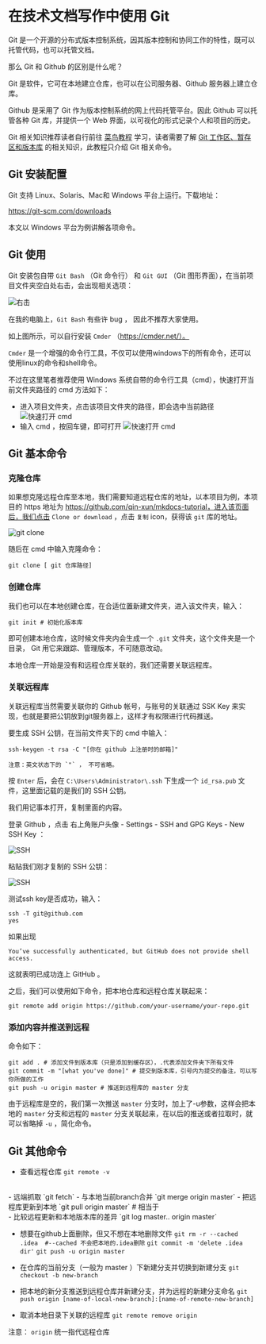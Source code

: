 # 在技术文档写作中使用 Git

Git 是一个开源的分布式版本控制系统，因其版本控制和协同工作的特性，既可以托管代码，也可以托管文档。

那么 Git 和 Github 的区别是什么呢？

Git 是软件，它可在本地建立仓库，也可以在公司服务器、Github 服务器上建立仓库。

Github 是采用了 Git 作为版本控制系统的网上代码托管平台。因此 Github 可以托管各种 Git 库，并提供一个 Web 界面，以可视化的形式记录个人和项目的历史。

Git 相关知识推荐读者自行前往 [菜鸟教程](https://www.runoob.com/git/git-tutorial.html) 学习，读者需要了解 [Git 工作区、暂存区和版本库](https://www.runoob.com/git/git-workspace-index-repo.html) 的相关知识，此教程只介绍 Git 相关命令。

## Git 安装配置

Git 支持 Linux、Solaris、Mac和 Windows 平台上运行。下载地址：

<https://git-scm.com/downloads>

本文以 Windows 平台为例讲解各项命令。

## Git 使用

Git 安装包自带 `Git Bash` （Git 命令行） 和 `Git GUI` （Git 图形界面），在当前项目文件夹空白处右击，会出现相关选项：

![右击](right-menu.png)

在我的电脑上，`Git Bash` 有些许 bug ， 因此不推荐大家使用。

如上图所示，可以自行安装 `Cmder` （<https://cmder.net/）。>

`Cmder` 是一个增强的命令行工具，不仅可以使用windows下的所有命令，还可以使用linux的命令和shell命令。

不过在这里笔者推荐使用 Windows 系统自带的命令行工具（cmd），快速打开当前文件夹路径的 cmd 方法如下：

- 进入项目文件夹，点击该项目文件夹的路径，即会选中当前路径
![快速打开 cmd ](cmd.png)
- 输入 cmd ，按回车键，即可打开
![快速打开 cmd ](cmd1.png)

## Git 基本命令

### 克隆仓库

如果想克隆远程仓库至本地，我们需要知道远程仓库的地址，以本项目为例，本项目的 https 地址为 https://github.com/qin-xun/mkdocs-tutorial，进入该页面后，我们点击 `Clone or download` ，点击 `复制` icon，获得该 `git` 库的地址。

![git clone](git-clone.png)

随后在 cmd 中输入克隆命令：

```
git clone [ git 仓库路径]
```

### 创建仓库

我们也可以在本地创建仓库，在合适位置新建文件夹，进入该文件夹，输入：

```
git init # 初始化版本库
```

即可创建本地仓库，这时候文件夹内会生成一个 `.git` 文件夹，这个文件夹是一个目录， Git 用它来跟踪、管理版本，不可随意改动。

本地仓库一开始是没有和远程仓库关联的，我们还需要关联远程库。

### 关联远程库

关联远程库当然需要关联你的 Github 帐号，与账号的关联通过 SSK Key 来实现，也就是要把公钥放到git服务器上，这样才有权限进行代码推送。

要生成 SSH 公钥，在当前文件夹下的 cmd 中输入：

```
ssh-keygen -t rsa -C "[你在 github 上注册时的邮箱]"

注意：英文状态下的 `"` ， 不可省略。
```

按 `Enter` 后，会在 `C:\Users\Administrator\.ssh` 下生成一个 `id_rsa.pub` 文件，这里面记载的是我们的 SSH 公钥。

我们用记事本打开，复制里面的内容。

登录 Github ，点击 右上角账户头像 - Settings - SSH and GPG Keys - New SSH Key ：

![SSH](SSH.png)

粘贴我们刚才复制的 SSH 公钥：

![SSH](SSH1.png)

测试ssh key是否成功，输入：

```
ssh -T git@github.com
yes
```

如果出现
```
You’ve successfully authenticated, but GitHub does not provide shell access.
```

这就表明已成功连上 GitHub 。

之后，我们可以使用如下命令，把本地仓库和远程仓库关联起来：

```
git remote add origin https://github.com/your-username/your-repo.git
```

### 添加内容并推送到远程

命令如下：

```
git add . # 添加文件到版本库（只是添加到缓存区），.代表添加文件夹下所有文件
git commit -m "[what you've done]" # 提交到版本库，引号内为提交的备注，可以写你所做的工作
git push -u origin master # 推送到远程库的 master 分支
```

由于远程库是空的，我们第一次推送 `master` 分支时，加上了-u参数，这样会把本地的 `master` 分支和远程的 `master` 分支关联起来，在以后的推送或者拉取时，就可以省略掉 `-u` ，简化命令。

## Git 其他命令

- 查看远程仓库 `git remote -v`
<br>
- 远端抓取 `git fetch`
- 与本地当前branch合并 `git merge origin master`
- 把远程库更新到本地 `git pull origin master` # 相当于
<br>
- 比较远程更新和本地版本库的差异 `git log master.. origin master`

- 想要在github上面删除，但又不想在本地删除文件
`git rm -r --cached .idea  #--cached 不会把本地的.idea删除`
`git commit -m 'delete .idea dir'`
`git push -u origin master`

- 在仓库的当前分支（一般为 master ）下新建分支并切换到新建分支 `git checkout -b new-branch`

- 把本地的新分支推送到远程仓库并新建分支，并为远程的新建分支命名 `git push origin [name-of-local-new-branch]:[name-of-remote-new-branch]`

- 取消本地目录下关联的远程库 `git remote remove origin`

注意： `origin` 统一指代远程仓库
